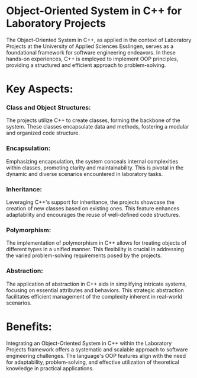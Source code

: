 
# Object-Oriented System in C++ for Laboratory Projects

The Object-Oriented System in C++, as applied in the context of Laboratory Projects at the University of Applied Sciences Esslingen, serves as a foundational framework for software engineering endeavors. 
In these hands-on experiences, C++ is employed to implement OOP principles, providing a structured and efficient approach to problem-solving.

# Key Aspects:

### Class and Object Structures: 
The projects utilize C++ to create classes, forming the backbone of the system. 
These classes encapsulate data and methods, fostering a modular and organized code structure.

### Encapsulation: 
Emphasizing encapsulation, the system conceals internal complexities within classes, promoting clarity and maintainability. 
This is pivotal in the dynamic and diverse scenarios encountered in laboratory tasks.

### Inheritance: 
Leveraging C++'s support for inheritance, the projects showcase the creation of new classes based on existing ones. 
This feature enhances adaptability and encourages the reuse of well-defined code structures.

### Polymorphism: 
The implementation of polymorphism in C++ allows for treating objects of different types in a unified manner. 
This flexibility is crucial in addressing the varied problem-solving requirements posed by the projects.

### Abstraction: 
The application of abstraction in C++ aids in simplifying intricate systems, focusing on essential attributes and behaviors. 
This strategic abstraction facilitates efficient management of the complexity inherent in real-world scenarios.

# Benefits:

Integrating an Object-Oriented System in C++ within the Laboratory Projects framework offers a systematic and scalable approach to software engineering challenges. 
The language's OOP features align with the need for adaptability, problem-solving, and effective utilization of theoretical knowledge in practical applications.

